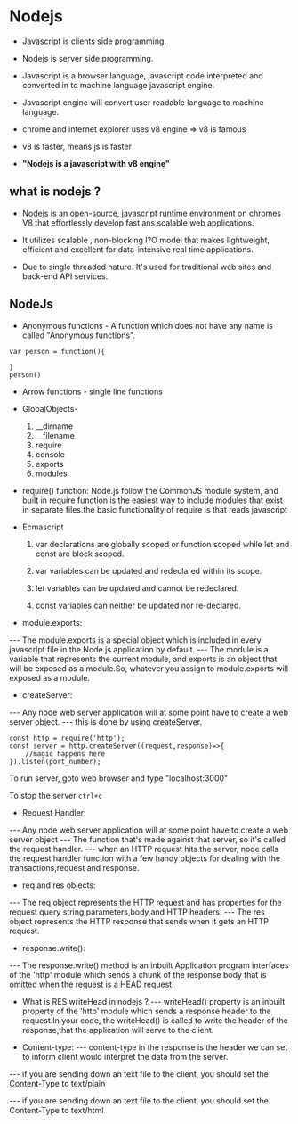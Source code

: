 # Nodejs

* Javascript is clients side programming.

* Nodejs is server side programming.

* Javascript is a browser language, javascript code interpreted and converted in to machine language javascript engine.

* Javascript engine will convert user readable language to machine language.

* chrome and internet explorer uses v8 engine => v8 is famous

* v8 is faster, means js is faster

* **"Nodejs is a javascript with v8 engine"**

## what is nodejs ?

* Nodejs is an open-source, javascript runtime environment on chromes V8 that effortlessly develop fast ans scalable web applications.

* It utilizes scalable , non-blocking I?O model that makes lightweight, efficient and excellent for data-intensive real time applications.

* Due to single threaded nature. It's used for traditional web sites and back-end API services.

## NodeJs

* Anonymous functions - A function which does not have any name is called "Anonymous functions".

```anonymous
var person = function(){

}
person()
```

* Arrow functions - single line functions

* GlobalObjects-
    1. __dirname
    2. __filename
    3. require
    4. console
    5. exports
    6. modules

* require() function:
    Node.js follow the CommonJS module system, and built in require function is the easiest way to include modules that exist in separate files.the basic functionality of require is that reads javascript

* Ecmascript

    1. var declarations are globally scoped or function scoped while let and const are block scoped.

    2. var variables can be updated and redeclared within its scope.

    3. let variables can be updated and cannot be redeclared.

    4. const variables can neither be updated nor re-declared.

* module.exports:

--- The module.exports is a special object which is included in every javascript file in the Node.js application by default.
--- The module is a variable that represents the current module, and exports is an object that will be exposed as a module.So, whatever you assign to module.exports will exposed as a module.

* createServer:

--- Any node web server application will at some point have to create a web server object.
--- this is done by using createServer.

```example
const http = require('http');
const server = http.createServer((request,response)=>{
    //magic happens here
}).listen(port_number);
```

To run server, goto web browser and type "localhost:3000"

To stop the server
```ctrl+c```

* Request Handler:

--- Any node web server application will at some point have to create a web server object
--- The function that's made against that server, so it's called the request handler.
--- when an HTTP request hits the server, node calls the request handler function with a few handy objects for dealing with the transactions,request and response.

* req and res objects:

--- The req object represents the HTTP request and has properties for the request query string,parameters,body,and HTTP headers.
--- The res object represents the HTTP response that sends when it gets an HTTP request.

* response.write():

--- The response.write() method is an inbuilt Application program interfaces of the 'http' module which sends a chunk of the response body that is omitted when the request is a HEAD request.

* What is RES writeHead in nodejs ?
--- writeHead() property is an inbuilt property of the 'http' module which sends a response header to the request.In your code, the writeHead() is called to write the header of the response,that the application will serve to the client.

* Content-type:
--- content-type in the response is the header we can set to inform client would interpret the data from the server.

--- if you are sending down an text file to the client, you should set the Content-Type to text/plain

--- if you are sending down an text file to the client, you should set the Content-Type to text/html
